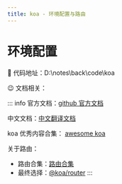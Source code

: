 ```yaml
---
title: koa - 环境配置与路由
---
```


# 环境配置

🤣 代码地址：D:\notes\back\code\koa

😉 文档相关：

::: info
官方文档：[github 官方文档](https://github.com/koajs/koa)

中文文档：[中文翻译文档](https://koa.nodejs.cn/)

koa 优秀内容合集： [awesome koa](https://github.com/ellerbrock/awesome-koa)

关于路由：

- 路由合集：[路由合集](https://github.com/koajs?q=route&type=all&language=&sort=)
- 最终选择：[@koa/router](https://github.com/koajs/router/blob/master/API.md)
  :::
